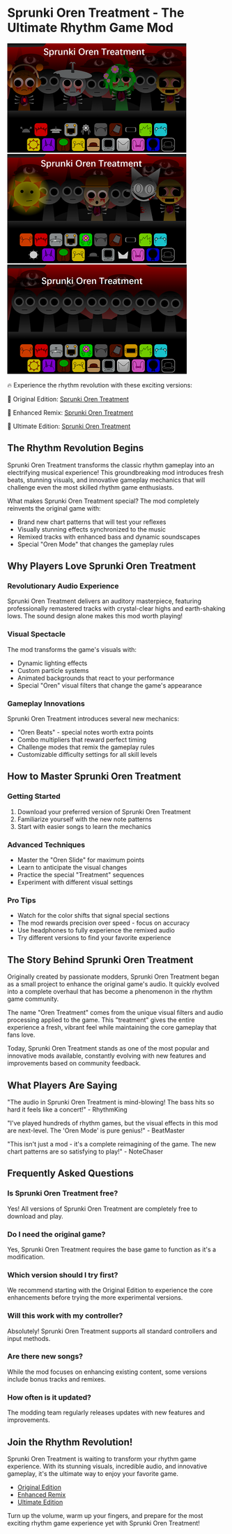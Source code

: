 # Sprunki Oren Treatment - The Ultimate Rhythm Game Mod

![Sprunki Oren Treatment](https://raw.githubusercontent.com/sprunkiscrunkly/sprunki-oren-treatment/refs/heads/main/sprunki-oren-treatment.png "Sprunki Oren Treatment")
![Sprunki Oren Treatment](https://raw.githubusercontent.com/sprunkiscrunkly/sprunki-oren-treatment/refs/heads/main/sprunki-oren-treatment-2.png "Sprunki Oren Treatment")
![Sprunki Oren Treatment](https://raw.githubusercontent.com/sprunkiscrunkly/sprunki-oren-treatment/refs/heads/main/sprunki-oren-treatment-3.png "Sprunki Oren Treatment")

🔥 Experience the rhythm revolution with these exciting versions:

🎵 Original Edition: [Sprunki Oren Treatment](https://sprunksters.com/sprunki-oren-treatment/ "Sprunki Oren Treatment")

🎵 Enhanced Remix: [Sprunki Oren Treatment](https://sprunkiscrunkly.com/sprunki-oren-treatment/ "Sprunki Oren Treatment")

🎵 Ultimate Edition: [Sprunki Oren Treatment](https://sprunkipyramixed.com/sprunki-oren-treatment/ "Sprunki Oren Treatment")

## The Rhythm Revolution Begins

Sprunki Oren Treatment transforms the classic rhythm gameplay into an electrifying musical experience! This groundbreaking mod introduces fresh beats, stunning visuals, and innovative gameplay mechanics that will challenge even the most skilled rhythm game enthusiasts.

What makes Sprunki Oren Treatment special? The mod completely reinvents the original game with:

- Brand new chart patterns that will test your reflexes
- Visually stunning effects synchronized to the music
- Remixed tracks with enhanced bass and dynamic soundscapes
- Special "Oren Mode" that changes the gameplay rules

## Why Players Love Sprunki Oren Treatment

### Revolutionary Audio Experience
Sprunki Oren Treatment delivers an auditory masterpiece, featuring professionally remastered tracks with crystal-clear highs and earth-shaking lows. The sound design alone makes this mod worth playing!

### Visual Spectacle
The mod transforms the game's visuals with:
- Dynamic lighting effects
- Custom particle systems
- Animated backgrounds that react to your performance
- Special "Oren" visual filters that change the game's appearance

### Gameplay Innovations
Sprunki Oren Treatment introduces several new mechanics:
- "Oren Beats" - special notes worth extra points
- Combo multipliers that reward perfect timing
- Challenge modes that remix the gameplay rules
- Customizable difficulty settings for all skill levels

## How to Master Sprunki Oren Treatment

### Getting Started
1. Download your preferred version of Sprunki Oren Treatment
2. Familiarize yourself with the new note patterns
3. Start with easier songs to learn the mechanics

### Advanced Techniques
- Master the "Oren Slide" for maximum points
- Learn to anticipate the visual changes
- Practice the special "Treatment" sequences
- Experiment with different visual settings

### Pro Tips
- Watch for the color shifts that signal special sections
- The mod rewards precision over speed - focus on accuracy
- Use headphones to fully experience the remixed audio
- Try different versions to find your favorite experience

## The Story Behind Sprunki Oren Treatment

Originally created by passionate modders, Sprunki Oren Treatment began as a small project to enhance the original game's audio. It quickly evolved into a complete overhaul that has become a phenomenon in the rhythm game community.

The name "Oren Treatment" comes from the unique visual filters and audio processing applied to the game. This "treatment" gives the entire experience a fresh, vibrant feel while maintaining the core gameplay that fans love.

Today, Sprunki Oren Treatment stands as one of the most popular and innovative mods available, constantly evolving with new features and improvements based on community feedback.

## What Players Are Saying

"The audio in Sprunki Oren Treatment is mind-blowing! The bass hits so hard it feels like a concert!" - RhythmKing

"I've played hundreds of rhythm games, but the visual effects in this mod are next-level. The 'Oren Mode' is pure genius!" - BeatMaster

"This isn't just a mod - it's a complete reimagining of the game. The new chart patterns are so satisfying to play!" - NoteChaser

## Frequently Asked Questions

### Is Sprunki Oren Treatment free?
Yes! All versions of Sprunki Oren Treatment are completely free to download and play.

### Do I need the original game?
Yes, Sprunki Oren Treatment requires the base game to function as it's a modification.

### Which version should I try first?
We recommend starting with the Original Edition to experience the core enhancements before trying the more experimental versions.

### Will this work with my controller?
Absolutely! Sprunki Oren Treatment supports all standard controllers and input methods.

### Are there new songs?
While the mod focuses on enhancing existing content, some versions include bonus tracks and remixes.

### How often is it updated?
The modding team regularly releases updates with new features and improvements.

## Join the Rhythm Revolution!

Sprunki Oren Treatment is waiting to transform your rhythm game experience. With its stunning visuals, incredible audio, and innovative gameplay, it's the ultimate way to enjoy your favorite game.

- [Original Edition](https://sprunksters.com/sprunki-oren-treatment/)
- [Enhanced Remix](https://sprunkiscrunkly.com/sprunki-oren-treatment/)
- [Ultimate Edition](https://sprunkipyramixed.com/sprunki-oren-treatment/)

Turn up the volume, warm up your fingers, and prepare for the most exciting rhythm game experience yet with Sprunki Oren Treatment!
